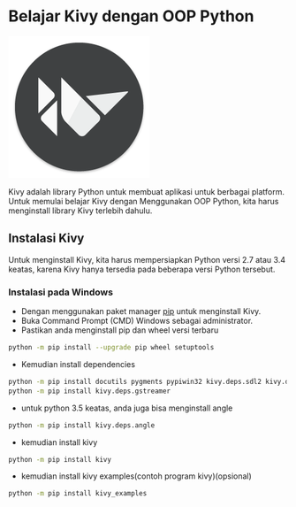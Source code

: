 # Belajar Kivy dengan OOP Python
<img src="../img/kivy.png">

Kivy adalah library Python untuk membuat aplikasi untuk berbagai platform.
Untuk memulai belajar Kivy dengan Menggunakan OOP Python, kita harus menginstall library Kivy terlebih dahulu.

## Instalasi Kivy
Untuk menginstall Kivy, kita harus mempersiapkan Python versi 2.7 atau 3.4 keatas, karena Kivy hanya tersedia pada beberapa versi Python tersebut.

### Instalasi pada Windows
- Dengan menggunakan paket manager [pip](https://pip.pypa.io/en/stable/) untuk menginstall Kivy.
- Buka Command Prompt (CMD) Windows sebagai administrator.
- Pastikan anda menginstall pip dan wheel versi terbaru
```bash
python -m pip install --upgrade pip wheel setuptools
```
- Kemudian install dependencies
```bash
python -m pip install docutils pygments pypiwin32 kivy.deps.sdl2 kivy.deps.glew
python -m pip install kivy.deps.gstreamer
```
- untuk python 3.5 keatas, anda juga bisa menginstall angle
```bash
python -m pip install kivy.deps.angle
```
- kemudian install kivy
```bash
python -m pip install kivy
```
- kemudian install kivy examples(contoh program kivy)(opsional) 
```bash
python -m pip install kivy_examples
```

